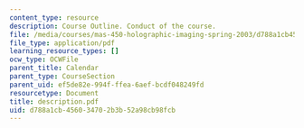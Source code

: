 ```yaml
---
content_type: resource
description: Course Outline. Conduct of the course.
file: /media/courses/mas-450-holographic-imaging-spring-2003/d788a1cb456034702b3b52a98cb98fcb_description.pdf
file_type: application/pdf
learning_resource_types: []
ocw_type: OCWFile
parent_title: Calendar
parent_type: CourseSection
parent_uid: ef5de82e-994f-ffea-6aef-bcdf048249fd
resourcetype: Document
title: description.pdf
uid: d788a1cb-4560-3470-2b3b-52a98cb98fcb
---
```

